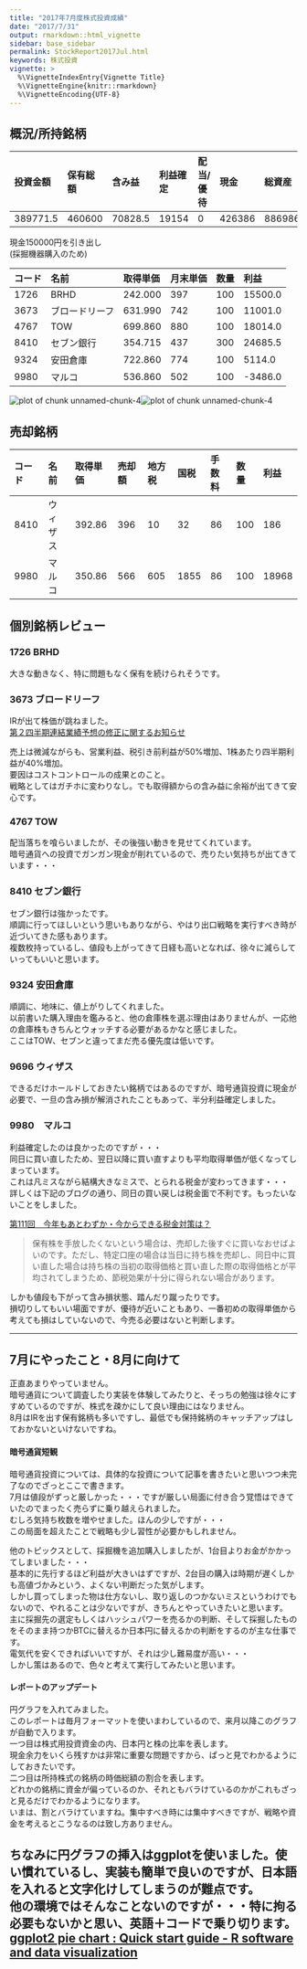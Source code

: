 ```yaml
---
title: "2017年7月度株式投資成績"
date: "2017/7/31"
output: rmarkdown::html_vignette
sidebar: base_sidebar
permalink: StockReport2017Jul.html
keywords: 株式投資
vignette: >
  %\VignetteIndexEntry{Vignette Title}
  %\VignetteEngine{knitr::rmarkdown}
  %\VignetteEncoding{UTF-8}
---
```


## 概況/所持銘柄





|投資金額 |保有総額 |含み益  |利益確定 |配当/優待 |現金   |総資産 |前月比 |
|:--------|:--------|:-------|:--------|:---------|:------|:------|:------|
|389771.5 |460600   |70828.5 |19154    |0         |426386 |886986 |-73874 |

現金150000円を引き出し  
(採掘機器購入のため)


|コード |名前           |取得単価 |月末単価 |数量 |利益    |
|:------|:--------------|:--------|:--------|:----|:-------|
|1726   |BRHD           |242.000  |397      |100  |15500.0 |
|3673   |ブロードリーフ |631.990  |742      |100  |11001.0 |
|4767   |TOW            |699.860  |880      |100  |18014.0 |
|8410   |セブン銀行     |354.715  |437      |300  |24685.5 |
|9324   |安田倉庫       |722.860  |774      |100  |5114.0  |
|9980   |マルコ         |536.860  |502      |100  |-3486.0 |

![plot of chunk unnamed-chunk-4](/figure/f42b555c171e96eeb7b9b01e885259b1/unnamed-chunk-4-1.png)![plot of chunk unnamed-chunk-4](/figure/f42b555c171e96eeb7b9b01e885259b1/unnamed-chunk-4-2.png)

## 売却銘柄


|コード |名前     |取得単価 |売却額 |地方税 |国税 |手数料 |数量 |利益  |
|:------|:--------|:--------|:------|:------|:----|:------|:----|:-----|
|8410   |ウィザス |392.86   |396    |10     |32   |86     |100  |186   |
|9980   |マルコ   |350.86   |566    |605    |1855 |86     |100  |18968 |

## 個別銘柄レビュー

### 1726 BRHD
大きな動きなく、特に問題もなく保有を続けられそうです。  

### 3673 ブロードリーフ
IRが出て株価が跳ねました。  
[第２四半期連結業績予想の修正に関するお知らせ](http://v4.eir-parts.net/v4Contents/View.aspx?cat=tdnet&sid=1497041)

売上は微減ながらも、営業利益、税引き前利益が50%増加、1株あたり四半期利益が40%増加。  
要因はコストコントロールの成果とのこと。  
戦略としてはガチホに変わりなし。でも取得額からの含み益に余裕が出てきて安心です。  

### 4767 TOW
配当落ちを喰らいましたが、その後強い動きを見せてくれています。  
暗号通貨への投資でガンガン現金が削れているので、売りたい気持ちが出てきています・・・  

### 8410 セブン銀行
セブン銀行は強かったです。  
順調に行ってほしいという思いもありながら、やはり出口戦略を実行すべき時が近づいてきた感もあります。  
複数枚持っているし、値段も上がってきて日経も高いとなれば、徐々に減らしていってもいいと思います。

### 9324 安田倉庫
順調に、地味に、値上がりしてくれました。    
以前書いた購入理由を鑑みると、他の倉庫株を選ぶ理由はありませんが、一応他の倉庫株もきちんとウォッチする必要があるかなと感じました。  
ここはTOW、セブンと違ってまだ売る優先度は低いです。  

### 9696 ウィザス
できるだけホールドしておきたい銘柄ではあるのですが、暗号通貨投資に現金が必要で、一旦の含み損が解消されたこともあって、半分利益確定しました。

### 9980　マルコ
利益確定したのは良かったのですが・・・  
同日に買い直したため、翌日以降に買い直すよりも平均取得単価が低くなってしまっています。  
これは凡ミスながら結構大きなミスで、とられる税金が変わってきます・・・  
詳しくは下記のブログの通り、同日の買い戻しは税金面で不利です。もったいないことをしました。  

[第111回　今年もあとわずか・今からできる税金対策は？](https://www.rakuten-sec.co.jp/web/market/opinion/adachi/adachi_20111208.html)

> 保有株を手放したくないという場合は、売却した後すぐに買いなおせばよいのです。ただし、特定口座の場合は当日に持ち株を売却し、同日中に買い直した場合は持ち株の当初の取得価格と買い直した際の取得価格とが平均されてしまうため、節税効果が十分に得られない場合があります。

しかも値段も下がって含み損状態、踏んだり蹴ったりです。  
損切りしてもいい場面ですが、優待が近いこともあり、一番初めの取得単価から考えても損はしていないので、今売る必要はないと判断します。  

--- 

## 7月にやったこと・8月に向けて

正直あまりやっていません。  
暗号通貨について調査したり実装を体験してみたりと、そっちの勉強は徐々にすすめているのですが、株式を疎かにして良い理由にはなりません。  
8月はIRを出す保有銘柄も多いですし、最低でも保持銘柄のキャッチアップはしておかないといけないですね。  

#### 暗号通貨短観

暗号通貨投資については、具体的な投資について記事を書きたいと思いつつ未完了なのでざっとここで書きます。  
7月は値段がずっと厳しかった・・・ですが厳しい局面に付き合う覚悟はできていたのでまったく売らずに乗り越えられました。  
むしろ気持ち枚数を増やせました。ほんの少しですが・・・  
この局面を超えたことで戦略も少し習性が必要かもしれません。  

他のトピックスとして、採掘機を追加購入しましたが、1台目よりお金がかかってしまいました・・・  
基本的に先行するほど利益が大きいはずですが、2台目の購入は時期が遅くしかも高値づかみという、よくない判断だった気がします。  
しかし買ってしまった物は仕方ないし、取り返しのつかないミスというわけでもないので、やれることは少ないですが、きちんとやっていきたいと思います。  
主に採掘先の選定もしくはハッシュパワーを売るかの判断、そして採掘したものをそのまま持つかBTCに替えるか日本円に替えるかの判断をするのが主な仕事です。  
電気代を安くできればいいですが、それは少し難易度が高い・・・  
しかし策はあるので、色々と考えて実行してみたいと思います。  

#### レポートのアップデート

円グラフを入れてみました。  
このレポートは毎月フォーマットを使いまわしているので、来月以降このグラフが自動で入ります。  
一つ目は株式用投資資金の内、日本円と株の比率を表します。  
現金余力をいくら残すかは非常に重要な問題ですから、ぱっと見でわかるようにしておきたいです。  
二つ目は所持株式の銘柄の時価総額の割合を表します。  
どれかの銘柄に資金が偏っているのか、それともバラけているのかがこれもざっと見るだけでわかるようになります。  
いまは、割とバラけていますね。集中すべき時には集中すべきですが、戦略や資金を考えるとこうなるのは致し方ありません。

ちなみに円グラフの挿入はggplotを使いました。使い慣れているし、実装も簡単で良いのですが、日本語を入れると文字化けしてしまうのが難点です。  
他の環境ではそんなことないのですが・・・特に拘る必要もないかと思い、英語＋コードで乗り切ります。  
[ggplot2 pie chart : Quick start guide - R software and data visualization](http://www.sthda.com/english/wiki/ggplot2-pie-chart-quick-start-guide-r-software-and-data-visualization)
---
